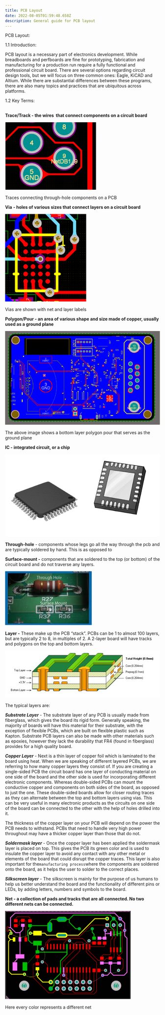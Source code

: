 ```yaml
---
title: PCB Layout
date: 2022-08-05T01:59:48.658Z
description: General guide for PCB layout
---
```

<!--StartFragment-->

PCB Layout:

1.1 Introduction:

PCB layout is a necessary part of electronics development. While breadboards and perfboards are fine for prototyping, fabrication and manufacturing for a production run require a fully functional and professional circuit board. There are several options regarding circuit design tools, but we will focus on three common ones: Eagle, KiCAD and Altium. While there are substantial differences between these programs, there are also many topics and practices that are ubiquitous across platforms. 

1.2 Key Terms:

**\
Trace/Track - the wires  that connect components on a circuit board**

![Traces connecting through-hole components on a PCB](/images/tracks.png)

Traces connecting through-hole components on a PCB

<!--StartFragment-->

**Via** **\- holes of various sizes that connect layers on a circuit board**

![](/images/via.png)

Vias are shown with net and layer labels

<!--StartFragment-->

**Polygon/Pour - an area of various shape and size made of copper, usually used as a ground plane**

![](/images/gndplane.png)

<!--StartFragment-->

The above image shows a bottom layer polygon pour that serves as the ground plane

<!--StartFragment-->

**IC - integrated circuit, or a chip**

![](/images/ics.png)

<!--StartFragment-->

**Through-hole** - components whose legs go all the way through the pcb and are typically soldered by hand. This is as opposed to

**Surface-mount -** components that are soldered to the top (or bottom) of the circuit board and do not traverse any layers.

![](/images/thrsmd.png)

<!--StartFragment-->

**Layer -** These make up the PCB “stack”. PCBs can be 1 to almost 100 layers, but are typically 2 to 8, in multiples of 2. A 2-layer board will have tracks and polygons on the top and bottom layers.

![](/images/layerstack.png)

<!--StartFragment-->

The typical layers are:

***Substrate Layer*** - The substrate layer of any PCB is usually made from fiberglass, which gives the board its rigid form. Generally speaking, the majority of boards will have this material for their substrate, with the exception of flexible PCBs, which are built on flexible plastic such as Kapton. Substrate PCB layers can also be made with other materials such as epoxies, however they lack the durability that FR4 (found in fiberglass) provides for a high quality board. 

***Copper Layer*** - Next is a thin layer of copper foil which is laminated to the board using heat. When we are speaking of different layered PCBs, we are referring to how many copper layers they consist of. If you are creating a single-sided PCB the circuit board has one layer of conducting material on one side of the board and the other side is used for incorporating different electronic components. Whereas double-sided PCBs can mount the conductive copper and components on both sides of the board, as opposed to just the one. These double-sided boards allow for closer routing traces as they can alternate between the top and bottom layers using vias. This can be very useful in many electronic products as the circuits on one side of the board can be connected to the other with the help of holes drilled into it. 

The thickness of the copper layer on your PCB will depend on the power the PCB needs to withstand. PCBs that need to handle very high power throughout may have a thicker copper layer than those that do not.

***Soldermask layer*** - Once the copper layer has been applied the soldermask layer is placed on top. This gives the PCB its green color and is used to insulate the copper layer to avoid any contact with any other metal or elements of the board that could disrupt the copper traces. This layer is also important for the` manufacturing process `where the components are soldered onto the board, as it helps the user to solder to the correct places.

***Silkscreen layer*** - The silkscreen is mainly for the purpose of us humans to help us better understand the board and the functionality of different pins or LEDs, by adding letters, numbers and symbols to the board.



<!--StartFragment-->

**Net - a collection of pads and tracks that are all connected. No two different nets can be connected.**

![](/images/nets.png)

Here every color represents a different net

<!--EndFragment-->

<!--EndFragment-->

<!--EndFragment-->

<!--EndFragment-->

<!--EndFragment-->

<!--EndFragment-->

<!--EndFragment-->

<!--EndFragment-->

<!--EndFragment-->